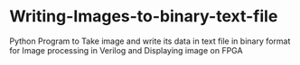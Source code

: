 # Writing-Images-to-binary-text-file
Python Program to Take image and write its data in text file in binary format for Image processing in Verilog and Displaying image on FPGA
